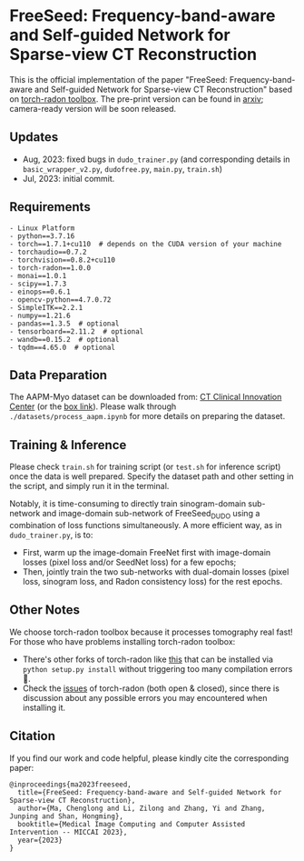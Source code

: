 # FreeSeed: Frequency-band-aware and Self-guided Network for Sparse-view CT Reconstruction
This is the official implementation of the paper "FreeSeed: Frequency-band-aware and Self-guided Network for Sparse-view CT Reconstruction" based on [torch-radon toolbox](https://github.com/matteo-ronchetti/torch-radon/tree/master). The pre-print version can be found in [arxiv](https://arxiv.org/abs/2307.05890); camera-ready version will be soon released.

## Updates
- Aug, 2023: fixed bugs in `dudo_trainer.py` (and corresponding details in `basic_wrapper_v2.py`, `dudofree.py`, `main.py`, `train.sh`)
- Jul, 2023: initial commit.

## Requirements
```
- Linux Platform
- python==3.7.16
- torch==1.7.1+cu110  # depends on the CUDA version of your machine
- torchaudio==0.7.2
- torchvision==0.8.2+cu110
- torch-radon==1.0.0
- monai==1.0.1
- scipy==1.7.3
- einops==0.6.1
- opencv-python==4.7.0.72
- SimpleITK==2.2.1
- numpy==1.21.6
- pandas==1.3.5  # optional
- tensorboard==2.11.2  # optional
- wandb==0.15.2  # optional
- tqdm==4.65.0  # optional
```


## Data Preparation
The AAPM-Myo dataset can be downloaded from: [CT Clinical Innovation Center](https://ctcicblog.mayo.edu/2016-low-dose-ct-grand-challenge/)
(or the [box link](https://aapm.app.box.com/s/eaw4jddb53keg1bptavvvd1sf4x3pe9h/folder/144594475090)). Please walk through `./datasets/process_aapm.ipynb` for more details on preparing the dataset.



## Training & Inference
Please check `train.sh` for training script (or `test.sh` for inference script) once the data is well prepared. Specify the dataset path and other setting in the script, and simply run it in the terminal.

Notably, it is time-consuming to directly train sinogram-domain sub-network and image-domain sub-network of FreeSeed<sub>DUDO</sub> using a combination of loss functions simultaneously. 
A more efficient way, as in `dudo_trainer.py`, is to:
- First, warm up the image-domain FreeNet first with image-domain losses (pixel loss and/or SeedNet loss) for a few epochs;
- Then, jointly train the two sub-networks with dual-domain losses (pixel loss, sinogram loss, and Radon consistency loss) for the rest epochs.



## Other Notes
We choose torch-radon toolbox because it processes tomography real fast! For those who have problems installing torch-radon toolbox:
- There's other forks of torch-radon like [this](https://github.com/faebstn96/torch-radon) that can be installed via `python setup.py install` without triggering too many compilation errors🤔.
- Check the [issues](https://github.com/matteo-ronchetti/torch-radon/issues) of torch-radon (both open & closed), since there is discussion about any possible errors you may encountered when installing it.



## Citation
If you find our work and code helpful, please kindly cite the corresponding paper:
```
@inproceedings{ma2023freeseed,
  title={FreeSeed: Frequency-band-aware and Self-guided Network for Sparse-view CT Reconstruction},  
  author={Ma, Chenglong and Li, Zilong and Zhang, Yi and Zhang, Junping and Shan, Hongming}, 
  booktitle={Medical Image Computing and Computer Assisted Intervention -- MICCAI 2023},
  year={2023}
}
```
